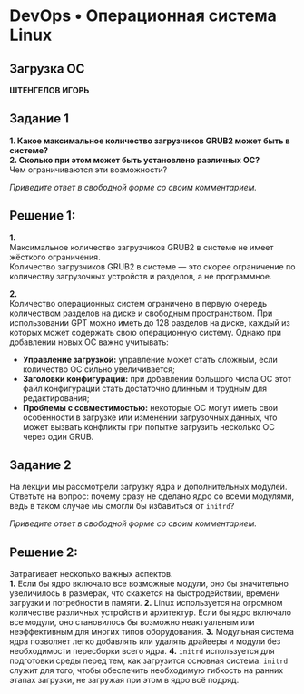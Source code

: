 # DevOps • Операционная система Linux
## Загрузка ОС
__ШТЕНГЕЛОВ ИГОРЬ__

## Задание 1  
__1. Какое максимальное количество загрузчиков GRUB2 может быть в системе?__  
__2. Сколько при этом может быть установлено различных ОС?__  
Чем ограничиваются эти возможности?  

_Приведите ответ в свободной форме со своим комментарием._  

## Решение 1:  
__1.__  
Максимальное количество загрузчиков GRUB2 в системе не имеет жёсткого ограничения.  
Количество загрузчиков GRUB2 в системе — это скорее ограничение по количеству загрузочных устройств и разделов, а не программное.  

__2.__  
Количество операционных систем ограничено в первую очередь количеством разделов на диске и свободным пространством. При использовании GPT можно иметь до 128 разделов на диске, каждый из которых может содержать свою операционную систему. 
Однако при добавлении новых ОС важно учитывать:
* __Управление загрузкой:__ управление может стать сложным, если количество ОС сильно увеличивается;
* __Заголовки конфигураций:__ при добавлении большого числа ОС этот файл конфигураций стать достаточно длинным и трудным для редактирования;
* __Проблемы с совместимостью:__ некоторые ОС могут иметь свои особенности в загрузке или изменении загрузочных данных, что может вызвать конфликты при попытке загрузить несколько ОС через один GRUB.

## Задание 2 
На лекции мы рассмотрели загрузку ядра и дополнительных модулей.  
Ответьте на вопрос: почему сразу не сделано ядро со всеми модулями, ведь в таком случае мы смогли бы избавиться от `initrd`?  

_Приведите ответ в свободной форме со своим комментарием._  

## Решение 2:  
Затрагивает несколько важных аспектов.  
__1.__ Если бы ядро включало все возможные модули, оно бы значительно увеличилось в размерах, что скажется на быстродействии, времени загрузки и потребности в памяти.
__2.__ Linux используется на огромном количестве различных устройств и архитектур. Если бы ядро включало все модули, оно становилось бы возможно неактуальным или неэффективным для многих типов оборудования. 
__3.__ Модульная система ядра позволяет легко добавлять или удалять драйверы и модули без необходимости пересборки всего ядра.
__4.__ `initrd` используется для подготовки среды перед тем, как загрузится основная система. `initrd` служит для того, чтобы обеспечить необходимую гибкость на ранних этапах загрузки, не загружая при этом в ядро всё подряд.
